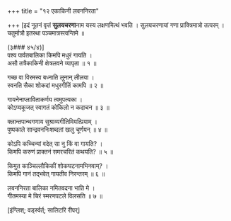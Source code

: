 +++
title = "१२ एकाकिनी लवननिरता"

+++
[इदं नूतनं वृत्तं **सुलयचरणा**नाम यस्य लक्षणमित्थं भवति । 
सुलयचरणायां गणा प्राक्त्रिमात्रो तत्परम् ।  
चतुर्मात्रौ इतरथा पञ्चमात्रस्त्वन्तिमे ॥

(३### ४५/४)]  
पश्य पार्वतबालिका किमपि मधुरं गायति ।  
असौ तत्रैकाकिनी क्षेत्रलवने व्यापृता ॥ १ ॥

गच्छ वा विरमस्व बध्नाति लूनान् लीलया ।  
स्वनति सैका शोकदां मधुरगीतिं कामपि ॥ २ ॥

गायनेनाप्लाविताकर्णय त्वमुपत्यका ।  
कोऽप्यकूजत् स्वागतं कोकिलो न कदाचन ॥ ३ ॥

क्लान्तपान्थगणाय सुश्राव्यगीतिमियत्प्रियाम् ।  
पुष्पकाले सान्द्रवननिःशब्दतां खलु चूर्णयन् ॥ ४ ॥

कोऽपि कच्चिन्मां वदेत् सा नु किं वा गायति? ।  
किमपि करुणं प्राक्तनं समरचरितं कथयति? ॥ ५ ॥

किमुत काञ्चिल्लौकिकीं शोकघटनामभिनवाम्? ।  
किमपि गानं तद्भवेत् गायतीव निरन्तरम् ॥ ६ ॥

लवननिरता बालिका नमितवदना भाति मे ।  
गीतमस्या मे चिरं स्मरणपटले विलसति ॥ ७ ॥

[इंग्लिश्; वर्ड्‍स्‍वर्त्; सालिटरि रीपर्]